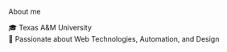 About me

🎓 Texas A&M University<br />
🔬 Passionate about Web Technologies, Automation, and Design<br />

<!---
jonathan-lor/jonathan-lor is a ✨ special ✨ repository because its `README.md` (this file) appears on your GitHub profile.
You can click the Preview link to take a look at your changes.
--->
